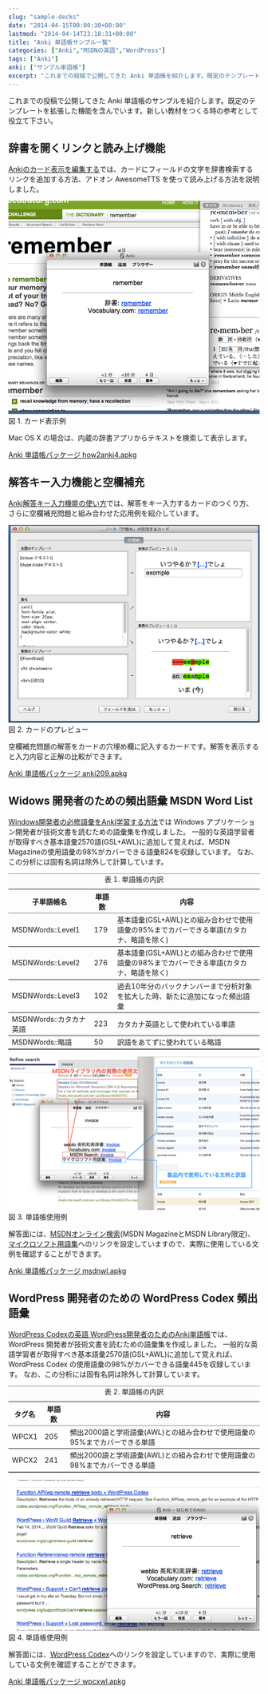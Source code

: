 ```yaml
---
slug: "sample-decks"
date: "2014-04-15T00:00:30+00:00"
lastmod: "2014-04-14T23:18:31+00:00"
title: "Anki 単語帳サンプル一覧"
categories: ["Anki","MSDNの英語","WordPress"]
tags: ["Anki"]
anki: ["サンプル単語帳"]
excerpt: "これまでの投稿で公開してきた Anki 単語帳を紹介します。既定のテンプレートを拡張した機能を含んでいます。新しい教材をつくる時の参考として役立て下さい。List of Anki Deck Samples."
---
```

<section id="preamble">
<p>これまでの投稿で公開してきた Anki 単語帳のサンプルを紹介します。既定のテンプレートを拡張した機能を含んでいます。新しい教材をつくる時の参考として役立て下さい。</p>
</section>
<section id="辞書を開くリンクと読み上げ機能">
  <div class="page-header">
    <h2>辞書を開くリンクと読み上げ機能</h2>
  </div>
<p><a href="/how-to-edit-cards/">Ankiのカード表示を編集する</a>では、カードにフィールドの文字を辞書検索するリンクを追加する方法、アドオン AwesomeTTS を使って読み上げる方法を説明しました。</p>
<div class="imageblock">
<div class="content">
<img src="/images/how2anki_4_13.png" alt="カード表示">
</div>
<div class="title">図 1. カード表示例</div>
</div>
<p>Mac OS X の場合は、内蔵の辞書アプリからテキストを検索して表示します。</p>
<p><a href="/apkg/how2anki4.apkg" class="btn btn-large btn-primary"><i class="icon-download-alt icon-white"></i> Anki 単語帳パッケージ how2anki4.apkg</a></p>
</section>
<section id="解答キー入力機能と空欄補充">
  <div class="page-header">
    <h2>解答キー入力機能と空欄補充</h2>
  </div>
<p><a href="/type_answer/">Anki解答キー入力機能の使い方</a>では、解答をキー入力するカードのつくり方、さらに空欄補充問題と組み合わせた応用例を紹介しています。</p>
<div class="imageblock">
<div class="content">
<img src="/images/anki209_5.png" alt="カードのプレビュー">
</div>
<div class="title">図 2. カードのプレビュー</div>
</div>
<p>空欄補充問題の解答をカードの穴埋め欄に記入するカードです。解答を表示すると入力内容と正解の比較ができます。</p>
<p><a href="/apkg/anki209.apkg" class="btn btn-large btn-primary"><i class="icon-download-alt icon-white"></i> Anki 単語帳パッケージ anki209.apkg</a></p>
</section>
<section id="widows_開発者のための頻出語彙_msdn_word_list">
  <div class="page-header">
    <h2>Widows 開発者のための頻出語彙 MSDN Word List</h2>
  </div>
<p><a href="/frequent-words-in-msdn/">Windows開発者の必修語彙をAnki学習する方法</a>では Windows アプリケーション開発者が技術文書を読むための語彙集を作成しました。
一般的な英語学習者が取得すべき基本語彙2570語(GSL+AWL)に追加して覚えれば、MSDN Magazineの使用語彙の98%がカバーできる語彙824を収録しています。
なお、この分析には固有名詞は除外して計算しています。</p>
<table rules="rows"width=""frame="hsides"cellspacing="0" cellpadding="4">
<caption class="title">表 1. 単語帳の内訳</caption>
<colgroup>
<col class="span2">
<col class="span2">
<col class="span4">
</colgroup>
<thead>
<tr>
<th>子単語帳名</th>
<th>単語数</th>
<th>内容</th>
</tr>
</thead>
<tbody>
<tr>
<td>MSDNWords::Level1</td>
<td>179</td>
<td>基本語彙(GSL+AWL)との組み合わせで使用語彙の95%までカバーできる単語(カタカナ、略語を除く)</td>
</tr>
<tr>
<td>MSDNWords::Level2</td>
<td>276</td>
<td>基本語彙(GSL+AWL)との組み合わせで使用語彙の98%までカバーできる単語(カタカナ、略語を除く)</td>
</tr>
<tr>
<td>MSDNWords::Level3</td>
<td>102</td>
<td>過去10年分のバックナンバーまで分析対象を拡大した時、新たに追加になった頻出語彙</td>
</tr>
<tr>
<td>MSDNWords::カタカナ英語</td>
<td>223</td>
<td>カタカナ英語として使われている単語</td>
</tr>
<tr>
<td>MSDNWords::略語</td>
<td>50</td>
<td>訳語をあてずに使われている略語</td>
</tr>
</tbody>
</table>
<div class="imageblock">
<div class="content">
<img src="/images/sample_deck_msdnwl.png" alt="単語帳使用例" width="800">
</div>
<div class="title">図 3. 単語帳使用例</div>
</div>
<p>解答面には、<a target="_new" href="http://social.msdn.microsoft.com/Search/en-us?query=retrieve&amp;refinement=118%2C117&amp;ac=2">MSDNオンライン検索</a>(MSDN MagazineとMSDN Library限定)、<a target="_new" href="http://www.microsoft.com/Language/ja-jp/Search.aspx?sString=retrieve&amp;langID=ja-jp">マイクロソフト用語集</a>へのリンクを設定していますので、実際に使用している文例を確認することができます。</p>
<p><a href="/apkg/msdnwl.apkg" class="btn btn-large btn-primary"><i class="icon-download-alt icon-white"></i> Anki 単語帳パッケージ msdnwl.apkg</a></p>
</section>
<section id="wordpress_開発者のための_wordpress_codex_頻出語彙">
  <div class="page-header">
    <h2>WordPress 開発者のための WordPress Codex 頻出語彙</h2>
  </div>
<p><a href="/frequent-words-in-wordpress-codex/">WordPress Codexの英語 WordPress開発者のためのAnki単語帳</a>では、WordPress 開発者が技術文書を読むための語彙集を作成しました。
一般的な英語学習者が取得すべき基本語彙2570語(GSL+AWL)に追加して覚えれば、WordPress Codex の使用語彙の98%がカバーできる語彙445を収録しています。
なお、この分析には固有名詞は除外して計算しています。</p>
<table rules="rows"width=""frame="hsides"cellspacing="0" cellpadding="4">
<caption class="title">表 2. 単語帳の内訳</caption>
<colgroup>
<col class="span2">
<col class="span2">
<col class="span4">
</colgroup>
<thead>
<tr>
<th>タグ名</th>
<th>単語数</th>
<th>内容</th>
</tr>
</thead>
<tbody>
<tr>
<td>WPCX1</td>
<td>205</td>
<td>頻出2000語と学術語彙(AWL)との組み合わせで使用語彙の95%までカバーできる単語</td>
</tr>
<tr>
<td>WPCX2</td>
<td>241</td>
<td>頻出2000語と学術語彙(AWL)との組み合わせで使用語彙の98%までカバーできる単語</td>
</tr>
</tbody>
</table>
<div class="imageblock">
<div class="content">
<img src="/images/sample_deck_wpcxwl.png" alt="単語帳使用例" width="800">
</div>
<div class="title">図 4. 単語帳使用例</div>
</div>
<p>解答面には、<a target="_new" href="http://codex.wordpress.org/">WordPress Codex</a>へのリンクを設定していますので、実際に使用している文例を確認することができます。</p>
<p><a href="/apkg/wpcxwl.apkg" class="btn btn-large btn-primary"><i class="icon-download-alt icon-white"></i> Anki 単語帳パッケージ wpcxwl.apkg</a></p>
</section>


